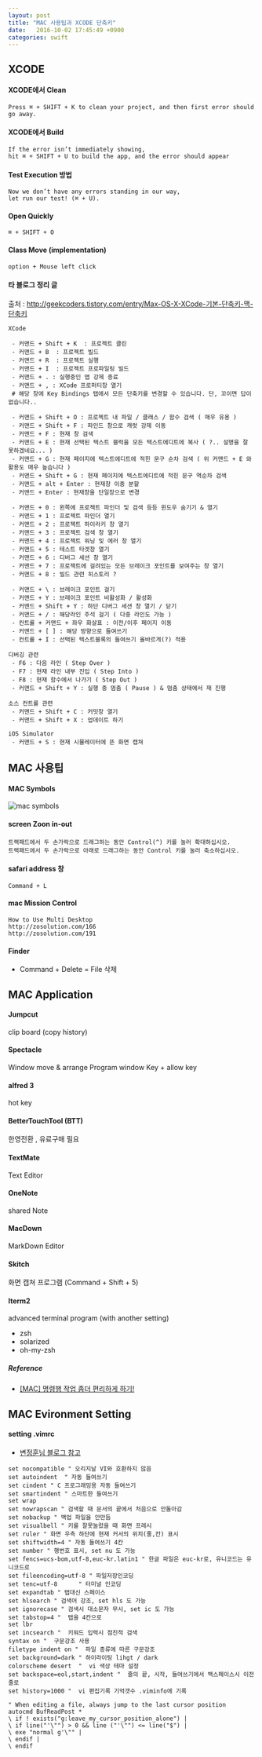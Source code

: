```yaml
---
layout: post
title: "MAC 사용팁과 XCODE 단축키"
date:   2016-10-02 17:45:49 +0900
categories: swift
---
```


## XCODE

#### XCODE에서 Clean
~~~
Press ⌘ + SHIFT + K to clean your project, and then first error should go away.
~~~
 
#### XCODE에서 Build
~~~
If the error isn’t immediately showing, 
hit ⌘ + SHIFT + U to build the app, and the error should appear
~~~

#### Test Execution 방법
~~~
Now we don’t have any errors standing in our way, 
let run our test! (⌘ + U).
~~~

#### Open Quickly
~~~
⌘ + SHIFT + O
~~~

#### Class Move (implementation)
~~~
option + Mouse left click
~~~

#### 타 블로그 정리 글
출처 : http://geekcoders.tistory.com/entry/Max-OS-X-XCode-기본-단축키-맥-단축키

~~~
XCode 

 - 커맨드 + Shift + K  : 프로젝트 클린
 - 커맨드 + B  : 프로젝트 빌드
 - 커맨드 + R  : 프로젝트 실행
 - 커맨드 + I  : 프로젝트 프로파일링 빌드
 - 커맨드 + . : 실행중인 앱 강제 종료
 - 커맨드 + , : XCode 프로퍼티창 열기
 # 해당 창에 Key Bindings 탭에서 모든 단축키를 변경할 수 있습니다. 단, 꼬이면 답이 없습니다..

 - 커맨드 + Shift + O : 프로젝트 내 파일 / 클래스 / 함수 검색 ( 매우 유용 )
 - 커맨드 + Shift + F : 파인드 창으로 캐럿 강제 이동
 - 커맨드 + F : 현재 창 검색
 - 커맨드 + E : 현재 선택된 텍스트 블럭을 모든 텍스트에디트에 복사 ( ?.. 설명을 잘 못하겠네요... )
 - 커맨드 + G : 현재 페이지에 텍스트에디트에 적힌 문구 순차 검색 ( 위 커맨드 + E 와 활용도 매우 높습니다 )
 - 커맨드 + Shift + G : 현재 페이지에 텍스트에디트에 적힌 문구 역순차 검색
 - 커맨드 + alt + Enter : 현재창 이중 분할
 - 커맨드 + Enter : 현재창을 단일창으로 변경

 - 커맨드 + 0 : 왼쪽에 프로젝트 파인더 및 검색 등등 윈도우 숨기기 & 열기
 - 커맨드 + 1 : 프로젝트 파인더 열기
 - 커맨드 + 2 : 프로젝트 하이라키 창 열기
 - 커맨드 + 3 : 프로젝트 검색 창 열기
 - 커맨드 + 4 : 프로젝트 워닝 및 에러 창 열기
 - 커맨드 + 5 : 테스트 타겟창 열기
 - 커맨드 + 6 : 디버그 세션 창 열기
 - 커맨드 + 7 : 프로젝트에 걸려있는 모든 브레이크 포인트를 보여주는 창 열기
 - 커맨드 + 8 : 빌드 관련 히스토리 ?

 - 커맨드 + \ : 브레이크 포인트 걸기
 - 커맨드 + Y : 브레이크 포인트 비활성화 / 활성화
 - 커맨드 + Shift + Y : 하단 디버그 세션 창 열기 / 닫기 
 - 커맨드 + / : 해당라인 주석 걸기 ( 다중 라인도 가능 )
 - 컨트롤 + 커맨드 + 좌우 화살표 : 이전/이후 페이지 이동
 - 커맨드 + [ ] : 해당 방향으로 들여쓰기
 - 컨트롤 + I : 선택된 텍스트블록의 들여쓰기 올바르게(?) 적용

디버깅 관련
 - F6 : 다음 라인 ( Step Over )
 - F7 : 현재 라인 내부 진입 ( Step Into )
 - F8 : 현재 함수에서 나가기 ( Step Out )
 - 커맨드 + Shift + Y : 실행 중 멈춤 ( Pause ) & 멈춤 상태에서 재 진행

소스 컨트롤 관련
 - 커맨드 + Shift + C : 커밋창 열기
 - 커맨드 + Shift + X : 업데이트 하기

iOS Simulator
 - 커맨드 + S : 현재 시뮬레이터에 뜬 화면 캡쳐
~~~

## MAC 사용팁

#### MAC Symbols
![mac symbols](http://www.mfk.co.kr/media/kunena/attachments/legacy/images/201009_MacOSX_Symbol.jpg)

#### screen Zoon in-out
~~~
트랙패드에서 두 손가락으로 드래그하는 동안 Control(^) 키를 눌러 확대하십시오.
트랙패드에서 두 손가락으로 아래로 드래그하는 동안 Control 키를 눌러 축소하십시오.
~~~

#### safari address 창
~~~
Command + L
~~~

#### mac Mission Control
~~~
How to Use Multi Desktop 
http://zosolution.com/166
http://zosolution.com/191
~~~

#### Finder
 - Command + Delete = File 삭제

## MAC Application

#### Jumpcut
clip board (copy history)

#### Spectacle
Window move & arrange Program
window Key + allow key 

#### alfred 3
hot key

#### BetterTouchTool (BTT)
한영전환 , 유료구매 필요

#### TextMate
Text Editor

#### OneNote 
shared Note

#### MacDown
MarkDown Editor

#### Skitch
화면 캡쳐 프로그램 (Command + Shift + 5)

#### Iterm2
advanced terminal program (with another setting)

 - zsh
 - solarized
 - oh-my-zsh
 
##### Reference
 - [[MAC] 명령행 작업 좀더 편리하게 하기!](http://redgolems.tistory.com/30)

## MAC Evironment Setting

#### setting .vimrc
 - [변정훈님 블로그 참고](https://blog.outsider.ne.kr/518)

~~~
set nocompatible " 오리지날 VI와 호환하지 않음
set autoindent  " 자동 들여쓰기
set cindent " C 프로그래밍용 자동 들여쓰기
set smartindent " 스마트한 들여쓰기
set wrap
set nowrapscan " 검색할 때 문서의 끝에서 처음으로 안돌아감
set nobackup " 백업 파일을 안만듬
set visualbell " 키를 잘못눌렀을 때 화면 프레시
set ruler " 화면 우측 하단에 현재 커서의 위치(줄,칸) 표시
set shiftwidth=4 " 자동 들여쓰기 4칸
set number " 행번호 표시, set nu 도 가능
set fencs=ucs-bom,utf-8,euc-kr.latin1 " 한글 파일은 euc-kr로, 유니코드는 유니코드로
set fileencoding=utf-8 " 파일저장인코딩
set tenc=utf-8      " 터미널 인코딩
set expandtab " 탭대신 스페이스
set hlsearch " 검색어 강조, set hls 도 가능
set ignorecase " 검색시 대소문자 무시, set ic 도 가능
set tabstop=4 "  탭을 4칸으로
set lbr
set incsearch "  키워드 입력시 점진적 검색
syntax on "  구문강조 사용
filetype indent on "  파일 종류에 따른 구문강조
set background=dark " 하이라이팅 lihgt / dark
colorscheme desert  "  vi 색상 테마 설정
set backspace=eol,start,indent "  줄의 끝, 시작, 들여쓰기에서 백스페이스시 이전줄로
set history=1000 "  vi 편집기록 기억갯수 .viminfo에 기록

" When editing a file, always jump to the last cursor position
autocmd BufReadPost *
\ if ! exists("g:leave_my_cursor_position_alone") |
\ if line("'\"") > 0 && line ("'\"") <= line("$") |
\ exe "normal g'\"" |
\ endif |
\ endif
~~~

